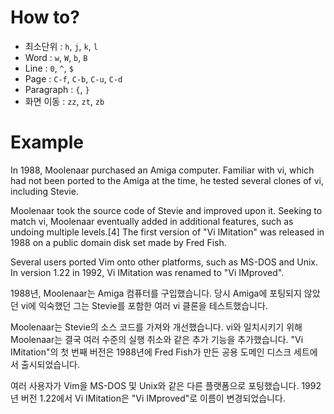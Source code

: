 # How to?

- 최소단위 : `h`, `j`, `k`, `l`
- Word : `w`, `W`, `b`, `B`
- Line : `0`, `^`, `$`
- Page : `C-f`, `C-b`, `C-u`, `C-d`
- Paragraph : `{`, `}`
- 화면 이동 : `zz`, `zt`, `zb`

# Example

In 1988, Moolenaar purchased an Amiga computer.
Familiar with vi, which had not been ported to the Amiga at the time,
he tested several clones of vi, including Stevie.

Moolenaar took the source code of Stevie and improved upon it.
Seeking to match vi, Moolenaar eventually added in additional features,
such as undoing multiple levels.[4] The first version of "Vi IMitation" was released in 1988
on a public domain disk set made by Fred Fish.

Several users ported Vim onto other platforms, such as MS-DOS and Unix.
In version 1.22 in 1992, Vi IMitation was renamed to "Vi IMproved".

1988년, Moolenaar는 Amiga 컴퓨터를 구입했습니다.
당시 Amiga에 포팅되지 않았던 vi에 익숙했던 그는 Stevie를 포함한 여러 vi 클론을 테스트했습니다.

Moolenaar는 Stevie의 소스 코드를 가져와 개선했습니다.
vi와 일치시키기 위해 Moolenaar는 결국 여러 수준의 실행 취소와 같은 추가 기능을 추가했습니다.
"Vi IMitation"의 첫 번째 버전은 1988년에 Fred Fish가 만든 공용 도메인 디스크 세트에서 출시되었습니다.

여러 사용자가 Vim을 MS-DOS 및 Unix와 같은 다른 플랫폼으로 포팅했습니다.
1992년 버전 1.22에서 Vi IMitation은 "Vi IMproved"로 이름이 변경되었습니다.

